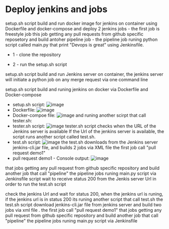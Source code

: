 # Deploy jenkins and jobs 
  setup.sh script build and run docker image for jenkins on container using Dockerfile and docker-compose and deploy 2 jenkins jobs -
  the first job is freestyle job this job getting any pull requests from github specific reposetory and build antoher pipeline job - 
  the pipeline job runing python script called main.py that print "Devops is great" using Jenkinsfile.


* 1 - clone the repository 


* 2 - run the setup.sh script



setup.sh script build and run Jenkins server on container, the jenkins server will initiate a python job on any merge request via one command line



setup.sh script build and runing jenkins on docker via Dockerfile and Docker-compose
* setup.sh script:
![image](https://user-images.githubusercontent.com/113102456/218678901-2e94aa89-44ac-4d4e-9f99-e0666eba381f.png)
* Dockerfile:
![image](https://user-images.githubusercontent.com/113102456/218678967-64cecd7f-1dde-4f82-9ff0-d1611e6d7982.png)
* Docker-compoe file:
![image](https://user-images.githubusercontent.com/113102456/218679219-af3092bb-df99-4d4c-9a64-faef08e5c76a.png)
and runing another scirpt that call tester.sh:
* tester.sh script:
![image](https://user-images.githubusercontent.com/113102456/218679435-2987b905-a3f0-4dfd-90bd-9960ee227116.png)
tester.sh script checks when the URL of the Jenkins server is available
If the Url of the jenkins server is available, the script runs another script called test.sh.
* test.sh script:
![image](https://user-images.githubusercontent.com/113102456/218681595-5e83c730-8482-438e-b9a2-76eeac7bff39.png)
the test.sh downloads from the Jenkins server jenkins-cli.jar file, and builds 2 jobs via XML file 
the first job call "pull request demo1" 
* pull request demo1 - Console output:
![image](https://user-images.githubusercontent.com/113102456/218683222-c0d7b68e-49e1-410c-951c-025efeedc49c.png)

that jobs getting any pull request from github specific repository and build another job that call "pipeline"
the pipeline jobs runing main.py script via Jenkinsfile
script wait to receive status 200 from the Jenkis server Url in order to run the test.sh script

check the jenkins Url and wait for status 200, when the jenkins url is runing, if the jenkins url is in status 200 its runing another script that call test.sh
the test.sh script download jenkins-cli.jar file from jenkins server and build two jobs via xml file .
the first job call "pull request demo1" that jobs getting any pull request from github specific repository and build another job that call "pipeline"
the pipeline jobs runing main.py script via Jenkinsfile
